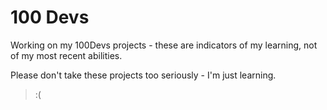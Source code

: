 # 100 Devs
Working on my 100Devs projects - these are indicators of my learning, not of my most recent abilities.

Please don't take these projects too seriously - I'm just learning.

>:(